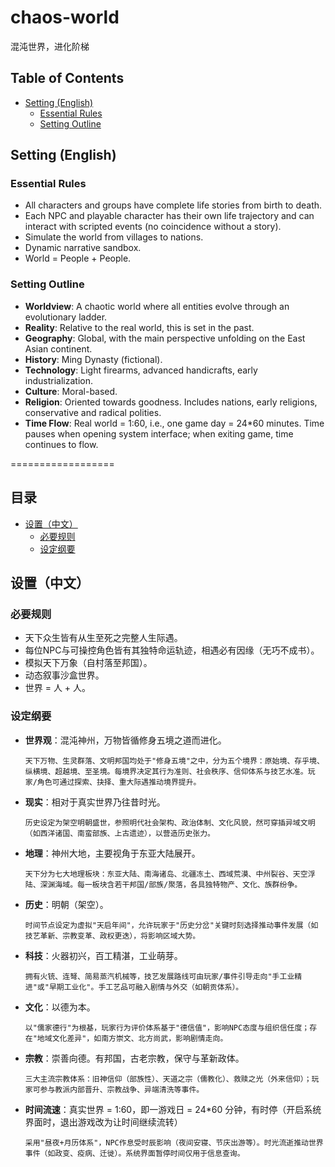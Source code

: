 # chaos-world
混沌世界，进化阶梯

## Table of Contents
- [Setting (English)](#setting-english)
  - [Essential Rules](#essential-rules)
  - [Setting Outline](#setting-outline)

## Setting (English)

### Essential Rules
- All characters and groups have complete life stories from birth to death.
- Each NPC and playable character has their own life trajectory and can interact with scripted events (no coincidence without a story).
- Simulate the world from villages to nations.
- Dynamic narrative sandbox.
- World = People + People.

### Setting Outline
- **Worldview**: A chaotic world where all entities evolve through an evolutionary ladder.
- **Reality**: Relative to the real world, this is set in the past.
- **Geography**: Global, with the main perspective unfolding on the East Asian continent.
- **History**: Ming Dynasty (fictional).
- **Technology**: Light firearms, advanced handicrafts, early industrialization.
- **Culture**: Moral-based.
- **Religion**: Oriented towards goodness. Includes nations, early religions, conservative and radical polities.
- **Time Flow**: Real world = 1:60, i.e., one game day = 24*60 minutes. Time pauses when opening system interface; when exiting game, time continues to flow.


==================


## 目录
- [设置（中文）](#设置中文)
  - [必要规则](#必要规则)
  - [设定纲要](#设定纲要)

## 设置（中文）

### 必要规则
- 天下众生皆有从生至死之完整人生际遇。
- 每位NPC与可操控角色皆有其独特命运轨迹，相遇必有因缘（无巧不成书）。
- 模拟天下万象（自村落至邦国）。
- 动态叙事沙盒世界。
- 世界 = 人 + 人。

### 设定纲要
- **世界观**：混沌神州，万物皆循修身五境之道而进化。
  ```
  天下万物、生灵群落、文明邦国均处于"修身五境"之中，分为五个境界：原始境、存乎境、纵横境、超越境、至圣境。每境界决定其行为准则、社会秩序、信仰体系与技艺水准。玩家/角色可通过探索、抉择、重大际遇推动境界提升。
  ```
- **现实**：相对于真实世界乃往昔时光。
  ```
  历史设定为架空明朝盛世，参照明代社会架构、政治体制、文化风貌，然可穿插异域文明（如西洋诸国、南蛮部族、上古遗迹），以营造历史张力。
  ```
- **地理**：神州大地，主要视角于东亚大陆展开。
  ```
  天下分为七大地理板块：东亚大陆、南海诸岛、北疆冻土、西域荒漠、中州裂谷、天空浮陆、深渊海域。每一板块含若干邦国/部族/聚落，各具独特物产、文化、族群纷争。
  ```
- **历史**：明朝（架空）。
  ```
  时间节点设定为虚拟"天启年间"，允许玩家于"历史分岔"关键时刻选择推动事件发展（如技艺革新、宗教变革、政权更迭），将影响区域大势。
  ```
- **科技**：火器初兴，百工精湛，工业萌芽。
  ```
  拥有火铳、连弩、简易蒸汽机械等，技艺发展路线可由玩家/事件引导走向"手工业精进"或"早期工业化"。手工艺品可融入剧情与外交（如朝贡体系）。
  ```
- **文化**：以德为本。
  ```
  以"儒家德行"为根基，玩家行为评价体系基于"德信值"，影响NPC态度与组织信任度；存在"地域文化差异"，如南方崇文、北方尚武，影响剧情走向。
  ```
- **宗教**：崇善向德。有邦国，古老宗教，保守与革新政体。
  ```
  三大主流宗教体系：旧神信仰（部族性）、天道之宗（儒教化）、救赎之光（外来信仰）；玩家可参与教派内部晋升、宗教战争、异端清洗等事件。
  ```
- **时间流速**：真实世界 = 1:60，即一游戏日 = 24*60 分钟，有时停（开启系统界面时，退出游戏改为让时间继续流转）
  ```
  采用"昼夜+月历体系"，NPC作息受时辰影响（夜间安寝、节庆出游等）。时光流逝推动世界事件（如政变、疫病、迁徙）。系统界面暂停时间仅用于信息查询。
  ```